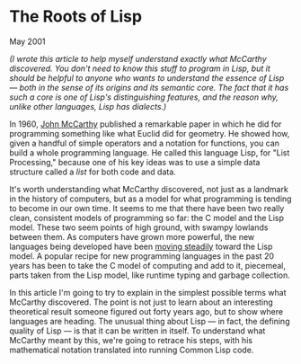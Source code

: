 # The Roots of Lisp

May 2001

*(I wrote this article to help myself understand exactly
what McCarthy discovered. You don't need to know this stuff
to program in Lisp, but it should be helpful to 
anyone who wants to
understand the essence of Lisp — both in the sense of its
origins and its semantic core. The fact that it has such a core
is one of Lisp's distinguishing features, and the reason why,
unlike other languages, Lisp has dialects.)*  
  
In 1960, [John 
McCarthy](http://www-formal.stanford.edu/jmc/index.html) published a remarkable paper in
which he did for programming something like what Euclid did for
geometry. He showed how, given a handful of simple
operators and a notation for functions, you can
build a whole programming language.
He called this language Lisp, for "List Processing,"
because one of his key ideas was to use a simple
data structure called a *list* for both
code and data.  
  
It's worth understanding what McCarthy discovered, not
just as a landmark in the history of computers, but as
a model for what programming is tending to become in
our own time. It seems to me that there have been
two really clean, consistent models of programming so
far: the C model and the Lisp model.
These two seem points of high ground, with swampy lowlands
between them. As computers have grown more powerful,
the new languages being developed have been [moving
steadily](diff.html) toward the Lisp model. A popular recipe
for new programming languages in the past 20 years 
has been to take the C model of computing and add to
it, piecemeal, parts taken from the Lisp model,
like runtime typing and garbage collection.  
  
In this article I'm going to try to explain in the
simplest possible terms what McCarthy discovered.
The point is not just to learn about an interesting
theoretical result someone figured out forty years ago,
but to show where languages are heading.
The unusual thing about Lisp — in fact, the defining
quality of Lisp — is that it can be written in
itself. To understand what McCarthy meant by this,
we're going to retrace his steps, with his mathematical
notation translated into running Common Lisp code.  
  
  


